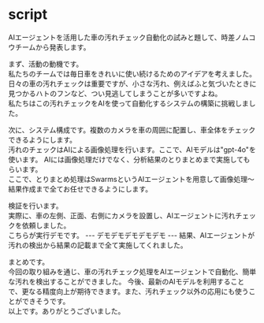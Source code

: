 # script

AIエージェントを活用した車の汚れチェック自動化の試みと題して、時差ノムコウチームから発表します。  

まず、活動の動機です。  
私たちのチームでは毎日車をきれいに使い続けるためのアイデアを考えました。  
日々の車の汚れチェックは重要ですが、小さな汚れ、例えばふと気づいたときに見つかるハトのフンなど、つい見逃してしまうことが多いですよね。  
私たちはこの汚れチェックをAIを使って自動化するシステムの構築に挑戦しました。  
  
次に、システム構成です。複数のカメラを車の周囲に配置し、車全体をチェックできるようにします。  
汚れのチェックはAIによる画像処理を行います。ここで、AIモデルは"gpt-4o"を使います。
AIには画像処理だけでなく、分析結果のとりまとめまで実施してもらいます。  
ここで、とりまとめ処理はSwarmsというAIエージェントを用意して画像処理〜結果作成まで全てお任せできるようにします。  

検証を行います。  
実際に、車の左側、正面、右側にカメラを設置し、AIエージェントに汚れチェックを依頼しました。  
こちらが実行デモです。
--- デモデモデモデモデモ ---
結果、AIエージェントが汚れの検出から結果の記載まで全て実施してくれました。  

まとめです。  
今回の取り組みを通じ、車の汚れチェック処理をAIエージェントで自動化、簡単な汚れを検出することができました。
今後、最新のAIモデルを利用することで、更なる精度向上が期待できます。また、汚れチェック以外の応用にも使うことができそうです。  
以上です。ありがとうございました。  
